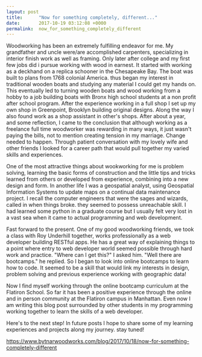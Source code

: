 ```yaml
---
layout: post
title:      "Now for something completely, different..."
date:       2017-10-19 03:12:08 +0000
permalink:  now_for_something_completely_different
---
```



Woodworking has been an extremely fulfilling endeavor for me. My grandfather and uncle were/are accomplished carpenters, specializing in interior finish work as well as framing. Only later after college and my first few jobs did i pursue working with wood in earnest.  It started with working as a deckhand on a replica schooner in the Chesapeake Bay. The boat was built to plans from 1768 colonial America. thus began my interest in traditional wooden boats and studying any material I could get my hands on. This eventually led to turning wooden boats and wood working from a hobby to a job building boats with Bronx high school students at a non profit after school program. After the experience working in a full shop I set up my own shop in Greenpoint, Brooklyn building original designs. Along the way I also found work as a shop assistant in other's shops. After about a year, and some reflection, I came to the conclusion that although working as a freelance full time woodworker was rewarding in many ways, it just wasn't paying the bills, not to mention creating tension in my marriage. Change needed to happen. Through patient conversation with my lovely wife and other friends I looked for a career path that would pull together my varied skills and experiences.

One of the most attractive things about wookworking for me is problem solving, learning the basic forms of construction and the little tips and tricks learned from others or developed from experience, combining into a new design and form. In another life I was a geospatial analyst, using Geospatial Information Systems to update maps on a continual data maintenance project. I recall the computer engineers that were the sages and wizards, called in when things broke. they seemed to possess unreachable skill. I had learned some python in a graduate course but I usually felt very lost in a vast sea when it came to actual programming and web development.

Fast forward to the present. One of my good woodworking friends, we took a class with Roy Underhill together, works professionally as a web developer building RESTful apps. He has a great way of explaining things to a point where entry to web developer world seemed possible through hard work and practice. "Where can I get this?" I asked him. "Well there are bootcamps." he replied. So I began to look into online bootcamps to learn how to code. It seemed to be a skill that would link my interests in design, problem solving and previous experience working with geographic data!

Now I find myself working through the online bootcamp curriculum at the Flatiron School. So far it has been a positive experience through the online and in person community at the Flatiron campus in Manhattan. Even now I am writing this blog post surrounded by other students in my programming working together to learn the skills of a web developer. 

Here's to the next step! In future posts I hope to share some of my learning experiences and projects along my journey. stay tuned!

https://www.bytnarwoodworks.com/blog/2017/10/18/now-for-something-completely-different
